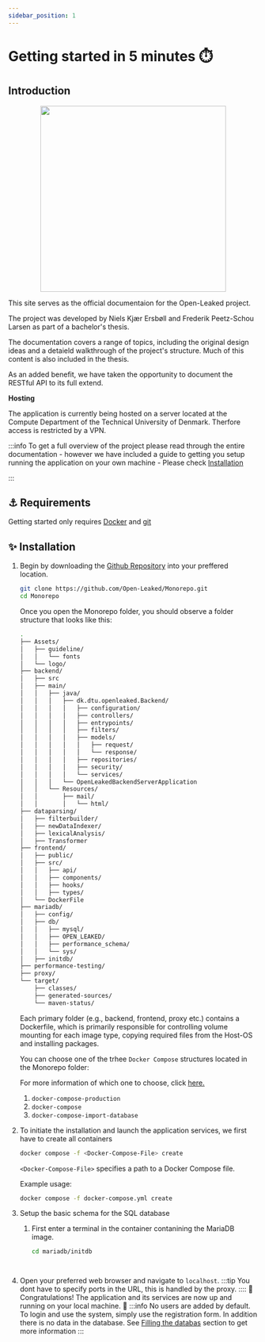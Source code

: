 ```yaml
---
sidebar_position: 1
---
```


# Getting started in 5 minutes ⏱️

## Introduction

<p align="center">
<img src={require("/static/img/openleaked.png").default} width="375"/>
</p>

This site serves as the official documentaion for the Open-Leaked project.

The project was developed by Niels Kjær Ersbøll and Frederik Peetz-Schou Larsen as part of a bachelor's thesis.

The documentation covers a range of topics, including the original design ideas and a detaield walkthrough of the project's structure. Much of this content is also included in the thesis.

As an added benefit, we have taken the opportunity to document the RESTful API to its full extend.

**Hosting**

The application is currently being hosted on a server located at the Compute Department of the Technical University of Denmark.
Therfore access is restricted by a VPN.

:::info
To get a full overview of the project please read through the entire documentation - however we have included a guide to getting you setup running the application on your own machine - Please check [Installation](#-installation)

:::

## ⚓ Requirements

Getting started only requires [Docker](https://www.docker.com/) and [git](https://git-scm.com/)

## ✨ Installation

1. Begin by downloading the [Github Repository](https://github.com/Open-Leaked/Monorepo) into your preffered location.

   ```bash
   git clone https://github.com/Open-Leaked/Monorepo.git
   cd Monorepo
   ```

   Once you open the Monorepo folder, you should observe a folder structure that looks like this:

   ```bash
   .
   ├── Assets/
   │   ├── guideline/
   │   │   └── fonts
   │   └── logo/
   ├── backend/
   │   ├── src
   │   ├── main/
   │   │   ├── java/
   │   │   │   ├── dk.dtu.openleaked.Backend/
   │   │   │   │   ├── configuration/
   │   │   │   │   ├── controllers/
   │   │   │   │   ├── entrypoints/
   │   │   │   │   ├── filters/
   │   │   │   │   ├── models/
   │   │   │   │   │   ├── request/
   │   │   │   │   │   └── response/
   │   │   │   │   ├── repositories/
   │   │   │   │   ├── security/
   │   │   │   │   └── services/
   │   │   │   └── OpenLeakedBackendServerApplication
   │   │   └── Resources/
   │   │       ├── mail/
   │   │       │   └── html/
   ├── dataparsing/
   │   ├── filterbuilder/
   │   ├── newDataIndexer/
   │   ├── lexicalAnalysis/
   │   ├── Transformer
   ├── frontend/
   │   ├── public/
   │   ├── src/
   │   │   ├── api/
   │   │   ├── components/
   │   │   ├── hooks/
   │   │   ├── types/
   │   └── DockerFile
   ├── mariadb/
   │   ├── config/
   │   ├── db/
   │   │   ├── mysql/
   │   │   ├── OPEN_LEAKED/
   │   │   ├── performance_schema/
   │   │   └── sys/
   │   ├── initdb/
   ├── performance-testing/
   ├── proxy/
   └── target/
       ├── classes/
       ├── generated-sources/
       └── maven-status/
   ```

   Each primary folder (e.g., backend, frontend, proxy etc.) contains a Dockerfile, which is primarily responsible for controlling volume mounting for each image type, copying required files from the Host-OS and installing packages.

   You can choose one of the trhee `Docker Compose` structures located in the Monorepo folder:

   For more information of which one to choose, click [here.](./01-Docker.mdx)

   1. `docker-compose-production`
   2. `docker-compose`
   3. `docker-compose-import-database`

2. To initiate the installation and launch the application services, we first have to create all containers

   ```bash
   docker compose -f <Docker-Compose-File> create
   ```

   `<Docker-Compose-File>` specifies a path to a Docker Compose file.

   Example usage:

   ```bash
   docker compose -f docker-compose.yml create
   ```

3. Setup the basic schema for the SQL database
   1. First enter a terminal in the container contanining the MariaDB image.
      ```bash
      cd mariadb/initdb
      ``` 
      ```bash
      


4. Open your preferred web browser and navigate to `localhost`.
   :::tip
   You dont have to specify ports in the URL, this is handled by the proxy.
   ::::
   🎊 Congratulations! The application and its services are now up and running on your local machine. 🎊
   :::info
   No users are added by default. To login and use the system, simply use the registration form.
   In addition there is no data in the database. See [Filling the databas](loading) section to get more information
   :::
